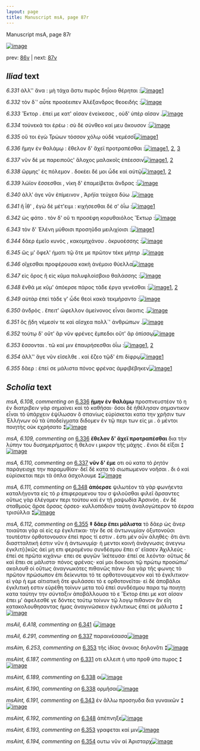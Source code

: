 ```yaml
---
layout: page
title: Manuscript msA, page 87r
---
```


Manuscript msA, page 87r

[![image](http://www.homermultitext.org/iipsrv?OBJ=IIP,1.0&FIF=/project/homer/pyramidal/deepzoom/hmt/vaimg/2017a/VA087RN_0259.tif&WID=100&CVT=JPEG)](http://www.homermultitext.org/ict2/?urn=urn:cite2:hmt:vaimg.2017a:VA087RN_0259)

prev:  [86v](../86v/) | next:  [87v](../87v/)

## *Iliad* text

*6.331* <a id="6.331"/> ἀλλ'' ἄνα : μὴ τάχα ἄστυ πυρὸς δηΐοιο θέρηται :[![image](http://www.homermultitext.org/iipsrv?OBJ=IIP,1.0&FIF=/project/homer/pyramidal/deepzoom/hmt/vaimg/2017a/VA087RN_0259.tif&RGN=0.16,0.2126,0.453,0.0338&WID=1000&CVT=JPEG)](http://www.homermultitext.org/ict2/?urn=urn:cite2:hmt:vaimg.2017a:VA087RN_0259@0.16,0.2126,0.453,0.0338)[1](#msAint_6.187)

*6.332* <a id="6.332"/> τὸν δ`' αὖτε προσέειπεν Ἀλέξανδρος θεοειδής :[![image](http://www.homermultitext.org/iipsrv?OBJ=IIP,1.0&FIF=/project/homer/pyramidal/deepzoom/hmt/vaimg/2017a/VA087RN_0259.tif&RGN=0.159,0.2337,0.453,0.0338&WID=1000&CVT=JPEG)](http://www.homermultitext.org/ict2/?urn=urn:cite2:hmt:vaimg.2017a:VA087RN_0259@0.159,0.2337,0.453,0.0338)

*6.333* <a id="6.333"/> Ἕκτορ . ἐπεί με κατ' αῖσαν ἐνείκεσας , οὐδ' ὑπὲρ αῖσαν .[![image](http://www.homermultitext.org/iipsrv?OBJ=IIP,1.0&FIF=/project/homer/pyramidal/deepzoom/hmt/vaimg/2017a/VA087RN_0259.tif&RGN=0.167,0.2532,0.486,0.027&WID=1000&CVT=JPEG)](http://www.homermultitext.org/ict2/?urn=urn:cite2:hmt:vaimg.2017a:VA087RN_0259@0.167,0.2532,0.486,0.027)

*6.334* <a id="6.334"/> τούνεκά τοι ἐρέω : σὺ δὲ σύνθεο καί μευ ἄκουσον :[![image](http://www.homermultitext.org/iipsrv?OBJ=IIP,1.0&FIF=/project/homer/pyramidal/deepzoom/hmt/vaimg/2017a/VA087RN_0259.tif&RGN=0.168,0.2705,0.486,0.027&WID=1000&CVT=JPEG)](http://www.homermultitext.org/ict2/?urn=urn:cite2:hmt:vaimg.2017a:VA087RN_0259@0.168,0.2705,0.486,0.027)

*6.335* <a id="6.335"/> οὔ τοι ἐγὼ Τρώων τόσσον χόλῳ οὐδὲ νεμέσσῑ[![image](http://www.homermultitext.org/iipsrv?OBJ=IIP,1.0&FIF=/project/homer/pyramidal/deepzoom/hmt/vaimg/2017a/VA087RN_0259.tif&RGN=0.162,0.2908,0.486,0.027&WID=1000&CVT=JPEG)](http://www.homermultitext.org/ict2/?urn=urn:cite2:hmt:vaimg.2017a:VA087RN_0259@0.162,0.2908,0.486,0.027)[1](#msA_6.107)

*6.336* <a id="6.336"/> ἥμην ἐν θαλάμῳ : ἔθελον δ' ἄχεϊ προτραπέσθαι :[![image](http://www.homermultitext.org/iipsrv?OBJ=IIP,1.0&FIF=/project/homer/pyramidal/deepzoom/hmt/vaimg/2017a/VA087RN_0259.tif&RGN=0.162,0.308,0.486,0.0323&WID=1000&CVT=JPEG)](http://www.homermultitext.org/ict2/?urn=urn:cite2:hmt:vaimg.2017a:VA087RN_0259@0.162,0.308,0.486,0.0323)[1](#msA_6.108), [2](#msAint_6.188), [3](#msA_6.109)

*6.337* <a id="6.337"/> νῦν δέ με παρειποῦς' ἄλοχος μαλακοῖς ἐπέεσσιν[![image](http://www.homermultitext.org/iipsrv?OBJ=IIP,1.0&FIF=/project/homer/pyramidal/deepzoom/hmt/vaimg/2017a/VA087RN_0259.tif&RGN=0.161,0.3298,0.486,0.0323&WID=1000&CVT=JPEG)](http://www.homermultitext.org/ict2/?urn=urn:cite2:hmt:vaimg.2017a:VA087RN_0259@0.161,0.3298,0.486,0.0323)[1](#msAil_6.291), [2](#msA_6.110)

*6.338* <a id="6.338"/> ὥρμης' ἐς πόλεμον . δοκέει δέ μοι ὧδε καὶ αὐτῷ[![image](http://www.homermultitext.org/iipsrv?OBJ=IIP,1.0&FIF=/project/homer/pyramidal/deepzoom/hmt/vaimg/2017a/VA087RN_0259.tif&RGN=0.158,0.3456,0.486,0.0323&WID=1000&CVT=JPEG)](http://www.homermultitext.org/ict2/?urn=urn:cite2:hmt:vaimg.2017a:VA087RN_0259@0.158,0.3456,0.486,0.0323)[1](#msAint_6.189), [2](#msAint_6.190)

*6.339* <a id="6.339"/> λώϊον ἔσσεσθαι , νίκη δ' ἐπαμείβεται ἄνδρας :[![image](http://www.homermultitext.org/iipsrv?OBJ=IIP,1.0&FIF=/project/homer/pyramidal/deepzoom/hmt/vaimg/2017a/VA087RN_0259.tif&RGN=0.156,0.3659,0.486,0.0323&WID=1000&CVT=JPEG)](http://www.homermultitext.org/ict2/?urn=urn:cite2:hmt:vaimg.2017a:VA087RN_0259@0.156,0.3659,0.486,0.0323)

*6.340* <a id="6.340"/> ἀλλ’ άγε νῦν ἐπίμεινον , Ἀρήϊα τεύχεα δύω .[![image](http://www.homermultitext.org/iipsrv?OBJ=IIP,1.0&FIF=/project/homer/pyramidal/deepzoom/hmt/vaimg/2017a/VA087RN_0259.tif&RGN=0.154,0.3854,0.486,0.0323&WID=1000&CVT=JPEG)](http://www.homermultitext.org/ict2/?urn=urn:cite2:hmt:vaimg.2017a:VA087RN_0259@0.154,0.3854,0.486,0.0323)

*6.341* <a id="6.341"/> ἢ ΐθ' , ἐγὼ δὲ μέτ'ειμι : κιχήσεσθαι δέ σ' ὀΐω :[![image](http://www.homermultitext.org/iipsrv?OBJ=IIP,1.0&FIF=/project/homer/pyramidal/deepzoom/hmt/vaimg/2017a/VA087RN_0259.tif&RGN=0.15,0.4042,0.486,0.0323&WID=1000&CVT=JPEG)](http://www.homermultitext.org/ict2/?urn=urn:cite2:hmt:vaimg.2017a:VA087RN_0259@0.15,0.4042,0.486,0.0323)[1](#msAil_6.A18)

*6.342* <a id="6.342"/> ὡς φάτο . τὸν δ' οὔ τι προσέφη κορυθαιόλος Ἕκτωρ :[![image](http://www.homermultitext.org/iipsrv?OBJ=IIP,1.0&FIF=/project/homer/pyramidal/deepzoom/hmt/vaimg/2017a/VA087RN_0259.tif&RGN=0.155,0.423,0.486,0.0323&WID=1000&CVT=JPEG)](http://www.homermultitext.org/ict2/?urn=urn:cite2:hmt:vaimg.2017a:VA087RN_0259@0.155,0.423,0.486,0.0323)

*6.343* <a id="6.343"/> τὸν δ' Ἑλένη μύθοισι προσηῦδα μειλιχίοισι :[![image](http://www.homermultitext.org/iipsrv?OBJ=IIP,1.0&FIF=/project/homer/pyramidal/deepzoom/hmt/vaimg/2017a/VA087RN_0259.tif&RGN=0.149,0.4425,0.486,0.0323&WID=1000&CVT=JPEG)](http://www.homermultitext.org/ict2/?urn=urn:cite2:hmt:vaimg.2017a:VA087RN_0259@0.149,0.4425,0.486,0.0323)[1](#msAint_6.191)

*6.344* <a id="6.344"/> δᾶερ ἐμεῖο κυνὸς , κακομηχάνου . ὀκρυοέσσης :[![image](http://www.homermultitext.org/iipsrv?OBJ=IIP,1.0&FIF=/project/homer/pyramidal/deepzoom/hmt/vaimg/2017a/VA087RN_0259.tif&RGN=0.15,0.4613,0.486,0.0323&WID=1000&CVT=JPEG)](http://www.homermultitext.org/ict2/?urn=urn:cite2:hmt:vaimg.2017a:VA087RN_0259@0.15,0.4613,0.486,0.0323)

*6.345* <a id="6.345"/> ὥς μ' ὄφελ' ήματι τῷ ὅτε με πρῶτον τέκε μήτηρ .[![image](http://www.homermultitext.org/iipsrv?OBJ=IIP,1.0&FIF=/project/homer/pyramidal/deepzoom/hmt/vaimg/2017a/VA087RN_0259.tif&RGN=0.149,0.4786,0.486,0.0323&WID=1000&CVT=JPEG)](http://www.homermultitext.org/ict2/?urn=urn:cite2:hmt:vaimg.2017a:VA087RN_0259@0.149,0.4786,0.486,0.0323)

*6.346* <a id="6.346"/> οἴχεσθαι προφέρουσα κακὴ ἀνέμοιο θύελλα[![image](http://www.homermultitext.org/iipsrv?OBJ=IIP,1.0&FIF=/project/homer/pyramidal/deepzoom/hmt/vaimg/2017a/VA087RN_0259.tif&RGN=0.15,0.4959,0.486,0.0323&WID=1000&CVT=JPEG)](http://www.homermultitext.org/ict2/?urn=urn:cite2:hmt:vaimg.2017a:VA087RN_0259@0.15,0.4959,0.486,0.0323)

*6.347* <a id="6.347"/> εἰς ὄρος ἢ εἰς κῦμα πολυφλοίσβοιο θαλάσσης :[![image](http://www.homermultitext.org/iipsrv?OBJ=IIP,1.0&FIF=/project/homer/pyramidal/deepzoom/hmt/vaimg/2017a/VA087RN_0259.tif&RGN=0.147,0.5169,0.486,0.0323&WID=1000&CVT=JPEG)](http://www.homermultitext.org/ict2/?urn=urn:cite2:hmt:vaimg.2017a:VA087RN_0259@0.147,0.5169,0.486,0.0323)

*6.348* <a id="6.348"/> ἔνθά με κῦμ' ἀπόερσε πάρος τάδε έργα γενέσθαι :[![image](http://www.homermultitext.org/iipsrv?OBJ=IIP,1.0&FIF=/project/homer/pyramidal/deepzoom/hmt/vaimg/2017a/VA087RN_0259.tif&RGN=0.146,0.5394,0.486,0.0323&WID=1000&CVT=JPEG)](http://www.homermultitext.org/ict2/?urn=urn:cite2:hmt:vaimg.2017a:VA087RN_0259@0.146,0.5394,0.486,0.0323)[1](#msA_6.111), [2](#msAint_6.192)

*6.349* <a id="6.349"/> αὐτὰρ ἐπεὶ τάδε γ' ὧδε θεοὶ κακὰ τεκμήραντο :[![image](http://www.homermultitext.org/iipsrv?OBJ=IIP,1.0&FIF=/project/homer/pyramidal/deepzoom/hmt/vaimg/2017a/VA087RN_0259.tif&RGN=0.146,0.5575,0.486,0.0323&WID=1000&CVT=JPEG)](http://www.homermultitext.org/ict2/?urn=urn:cite2:hmt:vaimg.2017a:VA087RN_0259@0.146,0.5575,0.486,0.0323)

*6.350* <a id="6.350"/> ἀνδρὸς . ἔπειτ' ὤφελλον ἀμείνονος εἶναι ἄκοιτις .[![image](http://www.homermultitext.org/iipsrv?OBJ=IIP,1.0&FIF=/project/homer/pyramidal/deepzoom/hmt/vaimg/2017a/VA087RN_0259.tif&RGN=0.149,0.5733,0.486,0.0323&WID=1000&CVT=JPEG)](http://www.homermultitext.org/ict2/?urn=urn:cite2:hmt:vaimg.2017a:VA087RN_0259@0.149,0.5733,0.486,0.0323)

*6.351* <a id="6.351"/> ὃς ᾔδη νέμεσίν τε καὶ αἴσχεα πολλ`' ἀνθρώπων .[![image](http://www.homermultitext.org/iipsrv?OBJ=IIP,1.0&FIF=/project/homer/pyramidal/deepzoom/hmt/vaimg/2017a/VA087RN_0259.tif&RGN=0.147,0.5935,0.486,0.0323&WID=1000&CVT=JPEG)](http://www.homermultitext.org/ict2/?urn=urn:cite2:hmt:vaimg.2017a:VA087RN_0259@0.147,0.5935,0.486,0.0323)

*6.352* <a id="6.352"/> τούτῳ δ' οὔτ' ἂρ νῦν φρένες ἔμπεδοι οὔτ' ἂρ ὀπίσσῳ[![image](http://www.homermultitext.org/iipsrv?OBJ=IIP,1.0&FIF=/project/homer/pyramidal/deepzoom/hmt/vaimg/2017a/VA087RN_0259.tif&RGN=0.144,0.6116,0.486,0.0323&WID=1000&CVT=JPEG)](http://www.homermultitext.org/ict2/?urn=urn:cite2:hmt:vaimg.2017a:VA087RN_0259@0.144,0.6116,0.486,0.0323)

*6.353* <a id="6.353"/> ἔσσονται . τῶ καί μιν ἐπαυρήσεσθαι ὀΐω :[![image](http://www.homermultitext.org/iipsrv?OBJ=IIP,1.0&FIF=/project/homer/pyramidal/deepzoom/hmt/vaimg/2017a/VA087RN_0259.tif&RGN=0.134,0.6364,0.486,0.0323&WID=1000&CVT=JPEG)](http://www.homermultitext.org/ict2/?urn=urn:cite2:hmt:vaimg.2017a:VA087RN_0259@0.134,0.6364,0.486,0.0323)[1](#msAim_6.253), [2](#msAint_6.193)

*6.354* <a id="6.354"/> ἀλλ'' ἄγε νῦν εἴσελθε . καὶ ἕζεο τῷδ' ἐπι δίφρῳ[![image](http://www.homermultitext.org/iipsrv?OBJ=IIP,1.0&FIF=/project/homer/pyramidal/deepzoom/hmt/vaimg/2017a/VA087RN_0259.tif&RGN=0.136,0.6544,0.486,0.0323&WID=1000&CVT=JPEG)](http://www.homermultitext.org/ict2/?urn=urn:cite2:hmt:vaimg.2017a:VA087RN_0259@0.136,0.6544,0.486,0.0323)[1](#msAint_6.194)

*6.355* <a id="6.355"/> δᾶερ : ἐπεί σε μάλιστα πόνος φρένας ἀμφιβέβηκεν[![image](http://www.homermultitext.org/iipsrv?OBJ=IIP,1.0&FIF=/project/homer/pyramidal/deepzoom/hmt/vaimg/2017a/VA087RN_0259.tif&RGN=0.137,0.6732,0.486,0.0323&WID=1000&CVT=JPEG)](http://www.homermultitext.org/ict2/?urn=urn:cite2:hmt:vaimg.2017a:VA087RN_0259@0.137,0.6732,0.486,0.0323)[1](#msA_6.112)

## *Scholia* text

*msA, 6.108, commenting on* [6.336](#6.336)  <a id="msA_6.108"/> **ᾕμην ἐν θαλάμῳ** προσπνευστέον τὸ η ἐν διατριβειν γὰρ σημαίνει καὶ τὸ καθῆσαι· ὅσοι δὲ ἡθέλησαν σημαντικον εἶναι τὸ ὑπάρχειν ἐψίλωσαν ὃ σπανίως εὑρίσκεται κατα την χρῆσιν των Ἑλλήνων οὗ τὰ ὑποδείγματα διδομεν ἐν τῷ περι των εἰς μι . ὁ μέντοι ποιητὴς οὐκ εχρήσατο ⁑[![image](http://www.homermultitext.org/iipsrv?OBJ=IIP,1.0&FIF=/project/homer/pyramidal/deepzoom/hmt/vaimg/2017a/VA087RN_0259.tif&RGN=0.18275608,0.11991701,0.63559322,0.04813278&WID=1000&CVT=JPEG)](http://www.homermultitext.org/ict2/?urn=urn:cite2:hmt:vaimg.2017a:VA087RN_0259@0.18275608,0.11991701,0.63559322,0.04813278)

*msA, 6.109, commenting on* [6.336](#6.336)  <a id="msA_6.109"/> **ἔθελον δ' ἄχεϊ προτραπέσθαι** δια τὴν λύπην του δυσημερήματος ἤ θελον ι μικρον τῆς μάχης . ἔνιοι δὲ εῖξαι ⁑[![image](http://www.homermultitext.org/iipsrv?OBJ=IIP,1.0&FIF=/project/homer/pyramidal/deepzoom/hmt/vaimg/2017a/VA087RN_0259.tif&RGN=0.61311717,0.31327801,0.19454679,0.05933610&WID=1000&CVT=JPEG)](http://www.homermultitext.org/ict2/?urn=urn:cite2:hmt:vaimg.2017a:VA087RN_0259@0.61311717,0.31327801,0.19454679,0.05933610)

*msA, 6.110, commenting on* [6.337](#6.337)  <a id="msA_6.110"/> **νῦν δ' έμε** οτι οὐ κατα τὸ ῥητὸν παράγειοχε την παραμυθίαν· δεῖ δὲ κατα τὸ σιωπωμενον νοῆσαι . δι ὁ καὶ εὑρίσκεται περι τὰ όπλα ἀσχολουμε ⁑[![image](http://www.homermultitext.org/iipsrv?OBJ=IIP,1.0&FIF=/project/homer/pyramidal/deepzoom/hmt/vaimg/2017a/VA087RN_0259.tif&RGN=0.60427413,0.37427386,0.20117907,0.05560166&WID=1000&CVT=JPEG)](http://www.homermultitext.org/ict2/?urn=urn:cite2:hmt:vaimg.2017a:VA087RN_0259@0.60427413,0.37427386,0.20117907,0.05560166)

*msA, 6.111, commenting on* [6.348](#6.348)  <a id="msA_6.111"/> **ἀπόερσε** ψιλωτέον τὰ γὰρ φωνήεντα καταλήγοντα εἰς τὸ ρ ἐπιφερομενου του σ ψιλοῦσθαι φιλεῖ ἄρσαντες οὕτως γὰρ ἐλέγομεν περι τούτου καὶ ἐν τῇ ραψωδία Ἀρσινόη . ἐν δὲ σταθμοὺς ἄρσε ὅρσας όρσεο· κυλλοπόδιον ταύτη ἀναλογώτερον τὸ έερσα τρισύλλα ⁑[![image](http://www.homermultitext.org/iipsrv?OBJ=IIP,1.0&FIF=/project/homer/pyramidal/deepzoom/hmt/vaimg/2017a/VA087RN_0259.tif&RGN=0.60427413,0.42406639,0.20504790,0.09211618&WID=1000&CVT=JPEG)](http://www.homermultitext.org/ict2/?urn=urn:cite2:hmt:vaimg.2017a:VA087RN_0259@0.60427413,0.42406639,0.20504790,0.09211618)

*msA, 6.112, commenting on* [6.355](#6.355)  <a id="msA_6.112"/> **‡ δᾶερ ἔπει μάλιστα** τὸ δᾶερ ὡς ἄνερ τοιαῦται γὰρ αἱ εἰς ερ ἐγκλιτικαι· τὴν δε σὲ ἀντωνυμίαν ὀξυτονοῦσι τουτέστιν ὀρθοτονουσιν ἐπεὶ προς τί εστιν . ἐστι μὲν οὖν ἀληθὲς· ὅτι ἀντι διαστταλτική ἐστιν νῦν ἡ ἀντωνυμίᾳ· ἡ μεντοι κοινὴ ἀνάγνωσις ἀνεγνω ἐγκλιτ{ι}κῶς ἀεὶ μη επι φερομένου συνδέσμου ἔπει σ' εἴασεν Ἀχιλλεύς · ἐπεί σε πρῶτα κιχάνω· επει σε φυγῶν ᾿ϊκέτευσα· ἐπεί σε λεόντα· οὕτως δὲ καὶ ἕπει σε μάλιστα· πόνος φρένας· καί μοι δοκουσι τῷ πρώτῳ προσώπω' ακολουθ οἱ οὕτως ἀναγνωκότες πιθανῶς πάνυ· δια γὰρ τῆς φωνης τὸ πρῶτον πρώσωπον ἐπι δείκνυται τό τε ορθοτονουμενον καὶ τὸ ἐγκλιτικον· εἰ γὰρ ἡ εμε αἰτιατικὴ ὅτε φυλάσσει τὸ ε ορθοτονεῖται· εἰ δὲ ἀποβάλοι ἐγκλιτική εστιν εὑρέθη τοίνυν μετα τοῦ ἐπεὶ συνδέσμου παρα τῳ ποιητῃ κατα ταύτην την σύνταξιν ἀποβάλλουσα τὸ ε Ἕκτορ ἐπει με κατ αῖσαν ἐπει μ' ἀφελεσθέ γε δόντες τούτῳ τοίνυν τῷ λογῳ πιθανον ἂν εἴη κατακολουθησαντας ἡμας ἀναγινώσκειν ἐγκλιτικως ἐπεί σε μάλιστα ⁑[![image](http://www.homermultitext.org/iipsrv?OBJ=IIP,1.0&FIF=/project/homer/pyramidal/deepzoom/hmt/vaimg/2017a/VA087RN_0259.tif&RGN=0.14554164,0.70705394,0.64333088,0.14439834&WID=1000&CVT=JPEG)](http://www.homermultitext.org/ict2/?urn=urn:cite2:hmt:vaimg.2017a:VA087RN_0259@0.14554164,0.70705394,0.64333088,0.14439834)

*msAil, 6.A18, commenting on* [6.341](#6.341)  <a id="msAil_6.A18"/> ι[![image](http://www.homermultitext.org/iipsrv?OBJ=IIP,1.0&FIF=/project/homer/pyramidal/deepzoom/hmt/vaimg/2017a/VA087RN_0259.tif&RGN=0.215,0.4072,0.01,0.009&WID=1000&CVT=JPEG)](http://www.homermultitext.org/ict2/?urn=urn:cite2:hmt:vaimg.2017a:VA087RN_0259@0.215,0.4072,0.01,0.009)

*msAil, 6.291, commenting on* [6.337](#6.337)  <a id="msAil_6.291"/> παραινέσασα[![image](http://www.homermultitext.org/iipsrv?OBJ=IIP,1.0&FIF=/project/homer/pyramidal/deepzoom/hmt/vaimg/2017a/VA087RN_0259.tif&RGN=0.31540162,0.33070539,0.04587325,0.00912863&WID=1000&CVT=JPEG)](http://www.homermultitext.org/ict2/?urn=urn:cite2:hmt:vaimg.2017a:VA087RN_0259@0.31540162,0.33070539,0.04587325,0.00912863)

*msAim, 6.253, commenting on* [6.353](#6.353)  <a id="msAim_6.253"/> τῆς ἰδίας ἀνοιας δηλονὅτι ⁑[![image](http://www.homermultitext.org/iipsrv?OBJ=IIP,1.0&FIF=/project/homer/pyramidal/deepzoom/hmt/vaimg/2017a/VA087RN_0259.tif&RGN=0.53371408,0.64550484,0.05747973,0.01964039&WID=1000&CVT=JPEG)](http://www.homermultitext.org/ict2/?urn=urn:cite2:hmt:vaimg.2017a:VA087RN_0259@0.53371408,0.64550484,0.05747973,0.01964039)

*msAint, 6.187, commenting on* [6.331](#6.331)  <a id="msAint_6.187"/> οτι ελλειπ ἡ υπο προθ ὑπο πυρος ⁑[![image](http://www.homermultitext.org/iipsrv?OBJ=IIP,1.0&FIF=/project/homer/pyramidal/deepzoom/hmt/vaimg/2017a/VA087RN_0259.tif&RGN=0.12214444,0.22116183,0.04955785,0.01908714&WID=1000&CVT=JPEG)](http://www.homermultitext.org/ict2/?urn=urn:cite2:hmt:vaimg.2017a:VA087RN_0259@0.12214444,0.22116183,0.04955785,0.01908714)

*msAint, 6.189, commenting on* [6.338](#6.338)  <a id="msAint_6.189"/> οι[![image](http://www.homermultitext.org/iipsrv?OBJ=IIP,1.0&FIF=/project/homer/pyramidal/deepzoom/hmt/vaimg/2017a/VA087RN_0259.tif&RGN=0.10869565,0.35698479,0.03095063,0.01977870&WID=1000&CVT=JPEG)](http://www.homermultitext.org/ict2/?urn=urn:cite2:hmt:vaimg.2017a:VA087RN_0259@0.10869565,0.35698479,0.03095063,0.01977870)

*msAint, 6.190, commenting on* [6.338](#6.338)  <a id="msAint_6.190"/> ορμῆσαι[![image](http://www.homermultitext.org/iipsrv?OBJ=IIP,1.0&FIF=/project/homer/pyramidal/deepzoom/hmt/vaimg/2017a/VA087RN_0259.tif&RGN=0.11422255,0.44951591,0.05268976,0.01936376&WID=1000&CVT=JPEG)](http://www.homermultitext.org/ict2/?urn=urn:cite2:hmt:vaimg.2017a:VA087RN_0259@0.11422255,0.44951591,0.05268976,0.01936376)

*msAint, 6.191, commenting on* [6.343](#6.343)  <a id="msAint_6.191"/> ἐν ἄλλω προσηυδα δια γυναικῶν ⁑[![image](http://www.homermultitext.org/iipsrv?OBJ=IIP,1.0&FIF=/project/homer/pyramidal/deepzoom/hmt/vaimg/2017a/VA087RN_0259.tif&RGN=0.11016949,0.54633472,0.03831982,0.01369295&WID=1000&CVT=JPEG)](http://www.homermultitext.org/ict2/?urn=urn:cite2:hmt:vaimg.2017a:VA087RN_0259@0.11016949,0.54633472,0.03831982,0.01369295)

*msAint, 6.192, commenting on* [6.348](#6.348)  <a id="msAint_6.192"/> ἀπέπνηξε[![image](http://www.homermultitext.org/iipsrv?OBJ=IIP,1.0&FIF=/project/homer/pyramidal/deepzoom/hmt/vaimg/2017a/VA087RN_0259.tif&RGN=0.10408990,0.61687414,0.04568902,0.01936376&WID=1000&CVT=JPEG)](http://www.homermultitext.org/ict2/?urn=urn:cite2:hmt:vaimg.2017a:VA087RN_0259@0.10408990,0.61687414,0.04568902,0.01936376)

*msAint, 6.193, commenting on* [6.353](#6.353)  <a id="msAint_6.193"/> γραφεται καί μιν[![image](http://www.homermultitext.org/iipsrv?OBJ=IIP,1.0&FIF=/project/homer/pyramidal/deepzoom/hmt/vaimg/2017a/VA087RN_0259.tif&RGN=0.10611643,0.65753804,0.05655859,0.01479945&WID=1000&CVT=JPEG)](http://www.homermultitext.org/ict2/?urn=urn:cite2:hmt:vaimg.2017a:VA087RN_0259@0.10611643,0.65753804,0.05655859,0.01479945)

*msAint, 6.194, commenting on* [6.354](#6.354)  <a id="msAint_6.194"/> ουτω νῦν αἱ Ἀρισταρχ[![image](http://www.homermultitext.org/iipsrv?OBJ=IIP,1.0&FIF=/project/homer/pyramidal/deepzoom/hmt/vaimg/2017a/VA087RN_0259.tif&RGN=0.10611643,0.65753804,0.05655859,0.01479945&WID=1000&CVT=JPEG)](http://www.homermultitext.org/ict2/?urn=urn:cite2:hmt:vaimg.2017a:VA087RN_0259@0.10611643,0.65753804,0.05655859,0.01479945)